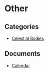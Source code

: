 # Other


## Categories
- [Celestial Bodies](./Celestial%20Bodies/README.md)

## Documents
- [Calendar](Calendar.md)